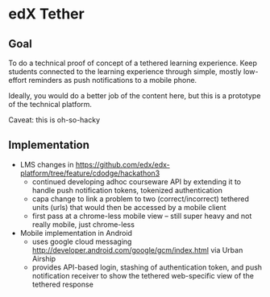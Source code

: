 # edX Tether

## Goal

To do a technical proof of concept of a tethered learning experience.
Keep students connected to the learning experience through simple, mostly low-effort
reminders as push notifications to a mobile phone.

Ideally, you would do a better job of the content here, but this is a prototype of the
technical platform.

Caveat: this is oh-so-hacky

## Implementation

  * LMS changes in https://github.com/edx/edx-platform/tree/feature/cdodge/hackathon3
    * continued developing adhoc courseware API by extending it to handle push notification tokens, tokenized authentication
    * capa change to link a problem to two (correct/incorrect) tethered units (urls) that would then be accessed by a mobile client
    * first pass at a chrome-less mobile view – still super heavy and not really mobile, just chrome-less
  * Mobile implementation in Android
    * uses google cloud messaging http://developer.android.com/google/gcm/index.html via Urban Airship
    * provides API-based login, stashing of authentication token, and push notification receiver to show the tethered web-specific view of the tethered response
